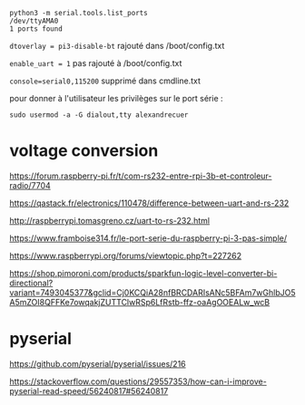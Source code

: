 ```
python3 -m serial.tools.list_ports
/dev/ttyAMA0        
1 ports found
```

`dtoverlay = pi3-disable-bt` rajouté dans /boot/config.txt

`enable_uart = 1` pas rajouté à /boot/config.txt

`console=serial0,115200` supprimé dans cmdline.txt

pour donner à l'utilisateur les privilèges sur le port série :

```
sudo usermod -a -G dialout,tty alexandrecuer
```

# voltage conversion

https://forum.raspberry-pi.fr/t/com-rs232-entre-rpi-3b-et-controleur-radio/7704

https://qastack.fr/electronics/110478/difference-between-uart-and-rs-232

http://raspberrypi.tomasgreno.cz/uart-to-rs-232.html

https://www.framboise314.fr/le-port-serie-du-raspberry-pi-3-pas-simple/

https://www.raspberrypi.org/forums/viewtopic.php?t=227262

https://shop.pimoroni.com/products/sparkfun-logic-level-converter-bi-directional?variant=7493045377&gclid=Cj0KCQiA28nfBRCDARIsANc5BFAm7wGhlbJO5A5mZOI8QFFKe7owqakjZUTTClwRSp6LfRstb-ffz-oaAgOOEALw_wcB

# pyserial

https://github.com/pyserial/pyserial/issues/216

https://stackoverflow.com/questions/29557353/how-can-i-improve-pyserial-read-speed/56240817#56240817
